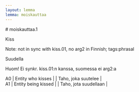 ```yaml
---
layout: lemma
lemma: moiskauttaa
---
```


<div class="sense">
# <span class="sensename">moiskauttaa.1</span>

<span class="description">Kiss</span>

Note: not in sync with kiss.01, no arg2 in Finnish; tags:phrasal

<span class="description">Suudella</span>

Huom! Ei synkr. kiss.01:n kanssa, suomessa ei arg2:a

A0 | Entity who kisses |   | Taho, joka suutelee |  
A1 | Entity being kissed |   | Taho, jota suudellaan |  

</div>

